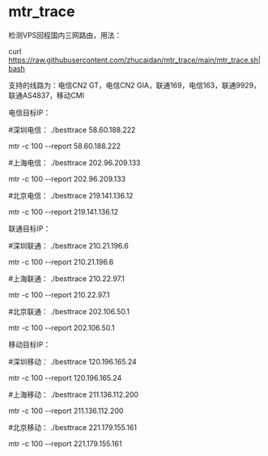 # mtr_trace
检测VPS回程国内三网路由，用法：

curl https://raw.githubusercontent.com/zhucaidan/mtr_trace/main/mtr_trace.sh|bash

支持的线路为：电信CN2 GT，电信CN2 GIA，联通169，电信163，联通9929，联通AS4837，移动CMI

电信目标IP：

#深圳电信：
./besttrace 58.60.188.222

mtr -c 100 --report 58.60.188.222

#上海电信：
./besttrace 202.96.209.133

mtr -c 100 --report 202.96.209.133

#北京电信：
./besttrace 219.141.136.12

mtr -c 100 --report 219.141.136.12

联通目标IP：

#深圳联通：
./besttrace 210.21.196.6

mtr -c 100 --report 210.21.196.6

#上海联通：
./besttrace 210.22.97.1

mtr -c 100 --report 210.22.97.1

#北京联通：
./besttrace 202.106.50.1

mtr -c 100 --report 202.106.50.1

移动目标IP：

#深圳移动：
./besttrace 120.196.165.24

mtr -c 100 --report 120.196.165.24

#上海移动：
./besttrace 211.136.112.200

mtr -c 100 --report 211.136.112.200

#北京移动：
./besttrace 221.179.155.161

mtr -c 100 --report 221.179.155.161
